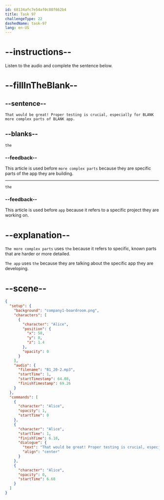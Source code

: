 ```yaml
---
id: 68134afc7e54af0c88f662b4
title: Task 97
challengeType: 22
dashedName: task-97
lang: en-US
---
```


<!-- (Audio) Alice: That would be great! Proper testing is crucial, especially for the more complex parts of the app. -->

# --instructions--

Listen to the audio and complete the sentence below.

# --fillInTheBlank--

## --sentence--

`That would be great! Proper testing is crucial, especially for BLANK more complex parts of BLANK app.`

## --blanks--

`the`

### --feedback--

This article is used before `more complex parts` because they are specific parts of the app they are building.

---

`the`

### --feedback--

This article is used before `app` because it refers to a specific project they are working on.

# --explanation--

`The more complex parts` uses `the` because it refers to specific, known parts that are harder or more detailed.

`The app` uses `the` because they are talking about the specific app they are developing.

# --scene--

```json
{
  "setup": {
    "background": "company1-boardroom.png",
    "characters": [
      {
        "character": "Alice",
        "position": {
          "x": 50,
          "y": 0,
          "z": 1.4
        },
        "opacity": 0
      }
    ],
    "audio": {
      "filename": "B1_20-2.mp3",
      "startTime": 1,
      "startTimestamp": 64.08,
      "finishTimestamp": 69.26
    }
  },
  "commands": [
    {
      "character": "Alice",
      "opacity": 1,
      "startTime": 0
    },
    {
      "character": "Alice",
      "startTime": 1,
      "finishTime": 6.18,
      "dialogue": {
        "text": "That would be great! Proper testing is crucial, especially for the more complex parts of the app.",
        "align": "center"
      }
    },
    {
      "character": "Alice",
      "opacity": 0,
      "startTime": 6.68
    }
  ]
}
```
